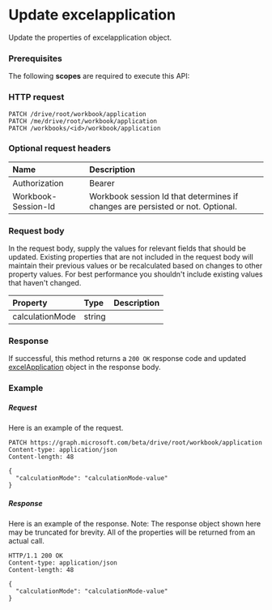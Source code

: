 # Update excelapplication

Update the properties of excelapplication object.
### Prerequisites
The following **scopes** are required to execute this API: 
### HTTP request
<!-- { "blockType": "ignored" } -->
```http
PATCH /drive/root/workbook/application
PATCH /me/drive/root/workbook/application
PATCH /workbooks/<id>/workbook/application
```
### Optional request headers
| Name       | Description|
|:-----------|:-----------|
| Authorization  | Bearer <code>|
| Workbook-Session-Id  | Workbook session Id that determines if changes are persisted or not. Optional.|

### Request body
In the request body, supply the values for relevant fields that should be updated. Existing properties that are not included in the request body will maintain their previous values or be recalculated based on changes to other property values. For best performance you shouldn't include existing values that haven't changed.

| Property	   | Type	|Description|
|:---------------|:--------|:----------|
|calculationMode|string||

### Response
If successful, this method returns a `200 OK` response code and updated [excelApplication](../resources/excelapplication.md) object in the response body.
### Example
##### Request
Here is an example of the request.
<!-- {
  "blockType": "request",
  "name": "update_excelapplication"
}-->
```http
PATCH https://graph.microsoft.com/beta/drive/root/workbook/application
Content-type: application/json
Content-length: 48

{
  "calculationMode": "calculationMode-value"
}
```
##### Response
Here is an example of the response. Note: The response object shown here may be truncated for brevity. All of the properties will be returned from an actual call.
<!-- {
  "blockType": "response",
  "truncated": true,
  "@odata.type": "microsoft.graph.excelapplication"
} -->
```http
HTTP/1.1 200 OK
Content-type: application/json
Content-length: 48

{
  "calculationMode": "calculationMode-value"
}
```

<!-- uuid: 8fcb5dbc-d5aa-4681-8e31-b001d5168d79
2015-10-25 14:57:30 UTC -->
<!-- {
  "type": "#page.annotation",
  "description": "Update excelapplication",
  "keywords": "",
  "section": "documentation",
  "tocPath": ""
}-->